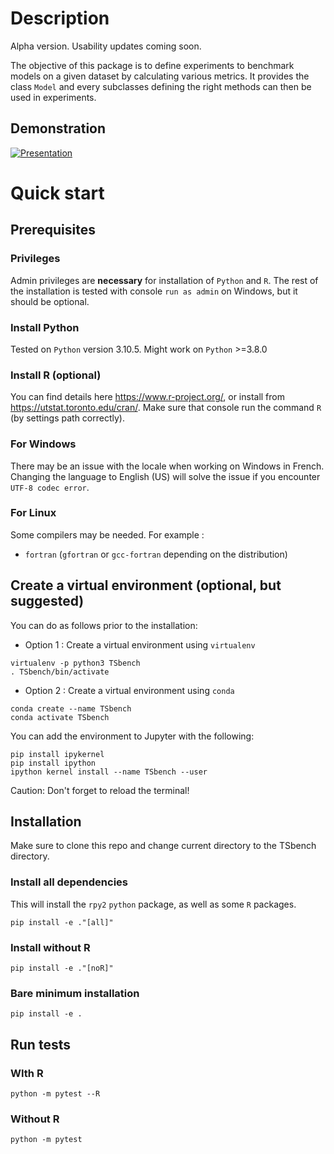 # Description

Alpha version. Usability updates coming soon.

The objective of this package is to define experiments to benchmark
models on a given dataset by calculating various metrics. It provides
the class `Model` and every subclasses defining the right methods can
then be used in experiments.

## Demonstration

[![Presentation](https://img.youtube.com/vi/s0gMqWn-nXo/0.jpg)](https://www.youtube.com/watch?v=s0gMqWn-nXo)

# Quick start

## Prerequisites

### Privileges

Admin privileges are **necessary** for installation of `Python` and `R`.
The rest of the installation is tested with console `run as admin` on
Windows, but it should be optional.

### Install Python

Tested on `Python` version 3.10.5. Might work on `Python` \>=3.8.0

### Install R (optional)

You can find details here <https://www.r-project.org/>, or install from
<https://utstat.toronto.edu/cran/>. Make sure that console run the
command `R` (by settings path correctly).

### For Windows

There may be an issue with the locale when working on Windows in French.
Changing the language to English (US) will solve the issue if you
encounter `UTF-8 codec error`.

### For Linux

Some compilers may be needed. For example :

-   `fortran` (`gfortran` or `gcc-fortran` depending on the
    distribution)

## Create a virtual environment (optional, but suggested)

You can do as follows prior to the installation:

-   Option 1 : Create a virtual environment using `virtualenv`

``` shell
virtualenv -p python3 TSbench
. TSbench/bin/activate
```

-   Option 2 : Create a virtual environment using `conda`

``` shell
conda create --name TSbench
conda activate TSbench
```

You can add the environment to Jupyter with the following:

``` shell
pip install ipykernel
pip install ipython
ipython kernel install --name TSbench --user
```

Caution: Don't forget to reload the terminal!

## Installation

Make sure to clone this repo and change current directory to the TSbench
directory.

### Install all dependencies

This will install the `rpy2` `python` package, as well as some `R`
packages.

``` shell
pip install -e ."[all]"
```

### Install without R

``` shell
pip install -e ."[noR]"
```

### Bare minimum installation

``` shell
pip install -e .
```

## Run tests

### WIth R

``` shell
python -m pytest --R
```

### Without R

``` shell
python -m pytest
```
